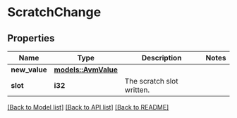 # ScratchChange

## Properties

Name | Type | Description | Notes
------------ | ------------- | ------------- | -------------
**new_value** | [**models::AvmValue**](AvmValue.md) |  | 
**slot** | **i32** | The scratch slot written. | 

[[Back to Model list]](../README.md#documentation-for-models) [[Back to API list]](../README.md#documentation-for-api-endpoints) [[Back to README]](../README.md)


